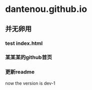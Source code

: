 # dantenou.github.io

## 并无卵用

### test index.html

### 某某某的github首页

### 更新readme

now the version is dev-1
